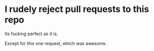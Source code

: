 # I rudely reject pull requests to this repo
Its fucking perfect as it is.

Except for this one request, which was awesome.
